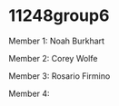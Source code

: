 # 11248group6

Member 1: Noah Burkhart

Member 2: Corey Wolfe

Member 3: Rosario Firmino

Member 4:
